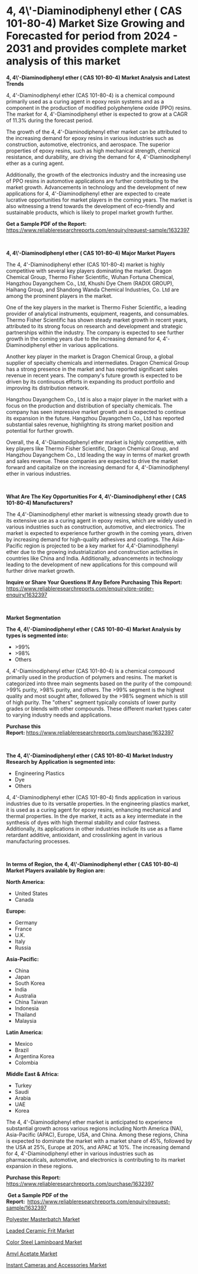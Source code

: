 <p><h1>4, 4\'-Diaminodiphenyl ether ( CAS 101-80-4) Market Size Growing and Forecasted for period from 2024 - 2031 and provides complete market analysis of this market</h1></p><p><strong>4, 4\'-Diaminodiphenyl ether ( CAS 101-80-4) Market Analysis and Latest Trends</strong></p>
<p><p>4, 4'-Diaminodiphenyl ether (CAS 101-80-4) is a chemical compound primarily used as a curing agent in epoxy resin systems and as a component in the production of modified polyphenylene oxide (PPO) resins. The market for 4, 4'-Diaminodiphenyl ether is expected to grow at a CAGR of 11.3% during the forecast period.</p><p>The growth of the 4, 4'-Diaminodiphenyl ether market can be attributed to the increasing demand for epoxy resins in various industries such as construction, automotive, electronics, and aerospace. The superior properties of epoxy resins, such as high mechanical strength, chemical resistance, and durability, are driving the demand for 4, 4'-Diaminodiphenyl ether as a curing agent.</p><p>Additionally, the growth of the electronics industry and the increasing use of PPO resins in automotive applications are further contributing to the market growth. Advancements in technology and the development of new applications for 4, 4'-Diaminodiphenyl ether are expected to create lucrative opportunities for market players in the coming years. The market is also witnessing a trend towards the development of eco-friendly and sustainable products, which is likely to propel market growth further.</p></p>
<p><strong>Get a Sample PDF of the Report:&nbsp;</strong> <a href="https://www.reliableresearchreports.com/enquiry/request-sample/1632397">https://www.reliableresearchreports.com/enquiry/request-sample/1632397</a></p>
<p>&nbsp;</p>
<p><strong>4, 4\'-Diaminodiphenyl ether ( CAS 101-80-4) Major Market Players</strong></p>
<p><p>The 4, 4'-Diaminodiphenyl ether (CAS 101-80-4) market is highly competitive with several key players dominating the market. Dragon Chemical Group, Thermo Fisher Scientific, Wuhan Fortuna Chemical, Hangzhou Dayangchem Co., Ltd, Khushi Dye Chem (RADIX GROUP), Haihang Group, and Shandong Wanda Chemical Industries, Co. Ltd are among the prominent players in the market.</p><p>One of the key players in the market is Thermo Fisher Scientific, a leading provider of analytical instruments, equipment, reagents, and consumables. Thermo Fisher Scientific has shown steady market growth in recent years, attributed to its strong focus on research and development and strategic partnerships within the industry. The company is expected to see further growth in the coming years due to the increasing demand for 4, 4'-Diaminodiphenyl ether in various applications.</p><p>Another key player in the market is Dragon Chemical Group, a global supplier of specialty chemicals and intermediates. Dragon Chemical Group has a strong presence in the market and has reported significant sales revenue in recent years. The company's future growth is expected to be driven by its continuous efforts in expanding its product portfolio and improving its distribution network.</p><p>Hangzhou Dayangchem Co., Ltd is also a major player in the market with a focus on the production and distribution of specialty chemicals. The company has seen impressive market growth and is expected to continue its expansion in the future. Hangzhou Dayangchem Co., Ltd has reported substantial sales revenue, highlighting its strong market position and potential for further growth.</p><p>Overall, the 4, 4'-Diaminodiphenyl ether market is highly competitive, with key players like Thermo Fisher Scientific, Dragon Chemical Group, and Hangzhou Dayangchem Co., Ltd leading the way in terms of market growth and sales revenue. These companies are expected to drive the market forward and capitalize on the increasing demand for 4, 4'-Diaminodiphenyl ether in various industries.</p></p>
<p>&nbsp;</p>
<p><strong>What Are The Key Opportunities For 4, 4\'-Diaminodiphenyl ether ( CAS 101-80-4) Manufacturers?</strong></p>
<p><p>The 4,4'-Diaminodiphenyl ether market is witnessing steady growth due to its extensive use as a curing agent in epoxy resins, which are widely used in various industries such as construction, automotive, and electronics. The market is expected to experience further growth in the coming years, driven by increasing demand for high-quality adhesives and coatings. The Asia-Pacific region is projected to be a key market for 4,4'-Diaminodiphenyl ether due to the growing industrialization and construction activities in countries like China and India. Additionally, advancements in technology leading to the development of new applications for this compound will further drive market growth.</p></p>
<p><strong>Inquire or Share Your Questions If Any Before Purchasing This Report:</strong> <a href="https://www.reliableresearchreports.com/enquiry/pre-order-enquiry/1632397">https://www.reliableresearchreports.com/enquiry/pre-order-enquiry/1632397</a></p>
<p>&nbsp;</p>
<p><strong>Market Segmentation</strong></p>
<p><strong>The 4, 4\'-Diaminodiphenyl ether ( CAS 101-80-4) Market Analysis by types is segmented into:</strong></p>
<p><ul><li>>99%</li><li>>98%</li><li>Others</li></ul></p>
<p><p>4, 4'-Diaminodiphenyl ether (CAS 101-80-4) is a chemical compound primarily used in the production of polymers and resins. The market is categorized into three main segments based on the purity of the compound: >99% purity, >98% purity, and others. The >99% segment is the highest quality and most sought after, followed by the >98% segment which is still of high purity. The "others" segment typically consists of lower purity grades or blends with other compounds. These different market types cater to varying industry needs and applications.</p></p>
<p><strong>Purchase this Report:&nbsp;</strong><a href="https://www.reliableresearchreports.com/purchase/1632397">https://www.reliableresearchreports.com/purchase/1632397</a></p>
<p>&nbsp;</p>
<p><strong>The 4, 4\'-Diaminodiphenyl ether ( CAS 101-80-4) Market Industry Research by Application is segmented into:</strong></p>
<p><ul><li>Engineering Plastics</li><li>Dye</li><li>Others</li></ul></p>
<p><p>4, 4'-Diaminodiphenyl ether (CAS 101-80-4) finds application in various industries due to its versatile properties. In the engineering plastics market, it is used as a curing agent for epoxy resins, enhancing mechanical and thermal properties. In the dye market, it acts as a key intermediate in the synthesis of dyes with high thermal stability and color fastness. Additionally, its applications in other industries include its use as a flame retardant additive, antioxidant, and crosslinking agent in various manufacturing processes.</p></p>
<p>&nbsp;</p>
<p><strong>In terms of Region, the 4, 4\'-Diaminodiphenyl ether ( CAS 101-80-4) Market Players available by Region are:</strong></p>
<p>
    <p> <strong> North America: </strong>
        <ul>
            <li>United States</li>
            <li>Canada</li>
        </ul>
        </p> 
    <p> <strong> Europe: </strong>
        <ul>
            <li>Germany</li>
            <li>France</li>
            <li>U.K.</li>
            <li>Italy</li>
            <li>Russia</li>
        </ul>
        </p> 
    <p> <strong> Asia-Pacific: </strong>
        <ul>
            <li>China</li>
            <li>Japan</li>
            <li>South Korea</li>
            <li>India</li>
            <li>Australia</li>
            <li>China Taiwan</li>
            <li>Indonesia</li>
            <li>Thailand</li>
            <li>Malaysia</li>
        </ul>
        </p> 
    <p> <strong> Latin America: </strong>
        <ul>
            <li>Mexico</li>
            <li>Brazil</li>
            <li>Argentina Korea</li>
            <li>Colombia</li>
        </ul>
        </p> 
    <p> <strong> Middle East & Africa: </strong>
        <ul>
            <li>Turkey</li>
            <li>Saudi</li>
            <li>Arabia</li>
            <li>UAE</li>
            <li>Korea</li>
        </ul>
    </p>
    </p>
<p><p>The 4, 4'-Diaminodiphenyl ether market is anticipated to experience substantial growth across various regions including North America (NA), Asia-Pacific (APAC), Europe, USA, and China. Among these regions, China is expected to dominate the market with a market share of 45%, followed by the USA at 25%, Europe at 20%, and APAC at 10%. The increasing demand for 4, 4'-Diaminodiphenyl ether in various industries such as pharmaceuticals, automotive, and electronics is contributing to its market expansion in these regions.</p></p>
<p><strong>Purchase this Report: </strong><a href="https://www.reliableresearchreports.com/purchase/1632397">https://www.reliableresearchreports.com/purchase/1632397</a></p>
<p>&nbsp;<strong>Get a Sample PDF of the Report:&nbsp;&nbsp;</strong><a href="https://www.reliableresearchreports.com/enquiry/request-sample/1632397">https://www.reliableresearchreports.com/enquiry/request-sample/1632397</a></p>
<p><strong></strong></p>
<p><p><a href="https://lydian-appliance-61d.notion.site/Polyester-Masterbatch-Market-Challenges-Opportunities-and-Growth-Drivers-and-Major-Market-Players-8ef4b5f2f2b446ec9f1ba110ee779e60">Polyester Masterbatch Market</a></p><p><a href="https://summer-dogwood-3e9.notion.site/Insights-into-Leaded-Ceramic-Frit-Market-Size-Analysing-Market-Share-Trends-and-Growth-from-2024--a3d50c5cc5fc4b5eb8c14c8d18d3e65b">Leaded Ceramic Frit Market</a></p><p><a href="https://forested-sushi-9b0.notion.site/Color-Steel-Laminboard-Market-Research-Report-Forecasted-for-Period-from-2024-2031-by-Market-Type-90a0b34e5e8f4e8cbd944a20e6929b22">Color Steel Laminboard Market</a></p><p><a href="https://view.publitas.com/reportprime-1/amyl-acetate-market-size-growth-and-forecast-from-2024-2031/">Amyl Acetate Market</a></p><p><a href="https://view.publitas.com/reportprime-1/instant-cameras-and-accessories-market-size-share-trends-analysis-report-by-application-regional-outlook-competitive-strategies-and-segment-forecasts-2024-2031/">Instant Cameras and Accessories Market</a></p></p>